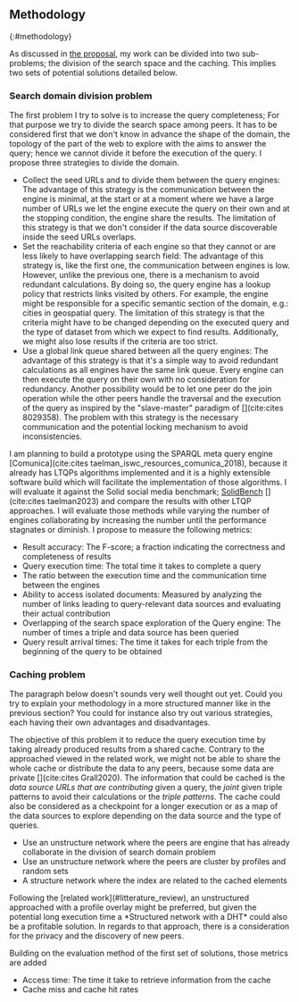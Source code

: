 ## Methodology
{:#methodology}

As discussed in [the proposal](#proposal), my work can be divided into two sub-problems;
the division of the search space and the caching. 
This implies two sets of potential solutions detailed below.

### Search domain division problem

The first problem I try to solve is to increase the query completeness;
For that purpose we try to divide the search space among peers.
It has to be considered first that we don't know in advance the shape of the domain,
the topology of the part of the web to explore with the aims to answer the query;
hence we cannot divide it before the execution of the query.
I propose three strategies to divide the domain.


<ul>
<li><span class="question_hypothesis">Collect the seed URLs and to divide them between the query engines</span>: 
The advantage of this strategy is the communication between the engine is minimal,
at the start or at a moment where we have a large number of URLs we let the engine execute the query on their own and at
the stopping condition, the engine share the results.
The limitation of this strategy is that we don't consider if the data source discoverable inside the seed URLs overlaps.

</li>

<li><span class="question_hypothesis">Set the reachability criteria of each engine so that they cannot or are less likely to have overlapping search field</span>:
The advantage of this strategy is, like the first one, the communication between engines is low.
However, unlike the previous one, there is a mechanism to avoid redundant calculations.
By doing so, the query engine has a lookup policy that restricts links visited by others.
For example, the engine might be responsible for a specific semantic section of the domain, 
e.g.: cities in geospatial query. 
The limitation of this strategy is that the criteria might have to be changed depending on the executed query
and the type of dataset from which we expect to find results.
Additionally, we might also lose results if the criteria are too strict.
</li>

<li><span class="question_hypothesis">Use a global link queue shared between all the query engines</span>:
The advantage of this strategy is that it's a simple way to avoid redundant calculations as all engines have the same link queue.
Every engine can then execute the query on their own with no consideration for redundancy.
Another possibility would be to let one peer do the join operation while the other peers handle the traversal and
the execution of the query as inspired by the "slave-master" paradigm of [](cite:cites 8029358).
The problem with this strategy is the necessary communication and the potential locking mechanism to avoid inconsistencies.

</li>
</ul>


I am planning to build a prototype using the SPARQL meta query engine [Comunica](cite:cites taelman_iswc_resources_comunica_2018),
because it already has LTQPs algorithms implemented and it is a highly extensible software build which 
will facilitate the implementation of those algorithms.
I will evaluate it against the Solid social media benchmark;
[SolidBench](https://github.com/SolidBench/SolidBench.js) [](cite:cites taelman2023)
and compare the results with other LTQP approaches.
I will evaluate those methods while varying the number of engines 
collaborating by increasing the number until the performance stagnates or diminish.
I propose to measure the following metrics:

<ul>
<li>Result accuracy: The F-score; a fraction indicating the correctness and completeness of results</li>
<li>Query execution time: The total time it takes to complete a query</li>
<li>The ratio between the execution time and the communication time between the engines</li>
<!-- Not sure yet how to do it-->
<li>Ability to access isolated documents: Measured by analyzing the number of links leading to query-relevant data sources and evaluating their actual contribution</li>
<li>Overlapping of the search space exploration of the Query engine: The number of times a triple and data source has been queried</li>
<li>Query result arrival times: The time it takes for each triple from the beginning of the query to be obtained</li>
</ul>

### Caching problem

<span class="comment" data-author="RT">The paragraph below doesn't sounds very well thought out yet. Could you try to explain your methodology in a more structured manner like in the previous section? You could for instance also try out various strategies, each having their own advantages and disadvantages.</span>

The objective of this problem it to reduce the query execution time by taking already produced results from a shared cache.
Contrary to the approached viewed in the related work, we might not be able to share the whole cache or distribute the data to any peers,
because some data are private [](cite:cites Grall2020). 
The information that could be cached is the *data source URLs that are contributing* given a query,
the *joint* given triple patterns to avoid their calculations or the *triple patterns*.
The cache could also be considered as a checkpoint for a longer execution or as a map of the data sources to explore
depending on the data source and the type of queries.
<ul>
<li>Use an unstructure network where the peers are engine that has already collaborate in the division of search domain problem</li>
<li>Use an unstructure network where the peers are cluster by profiles and random sets</li>
<li>A structure network where the index are related to the cached elements</li>
</ul>
Following the [related work](#litterature_review), an unstructured approached with 
a profile overlay might be preferred, but given the potential long execution time a 
*Structured network with a DHT* could also be a profitable solution.
In regards to that approach, there is a consideration for the privacy and the discovery of new peers.


Building on the evaluation method of the first set of solutions, those metrics are added
<ul>
<li>Access time: The time it take to retrieve information from the cache</li>
<li>Cache miss and cache hit rates</li>
</ul>
